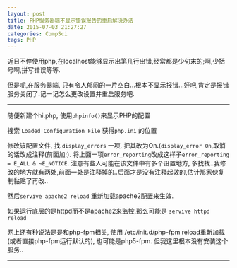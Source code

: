 ```yaml
---
layout: post
title: PHP服务器端不显示错误报告的重启解决办法
date: 2015-07-03 21:27:27
categories: CompSci
tags: PHP
---
```


近日不停使用php,在localhost能够显示出第几行出错,经常都是少句末的;啊,少括号啊,拼写错误等等.

但是呢,在服务器端, 只有令人郁闷的一片空白...根本不显示报错...好吧,肯定是报错服务关闭了.记一记怎么更改设置并重启服务吧.

------

随便新建个hi.php, 使用`phpinfo()`来显示PHP的配置

搜索 `Loaded Configuration File` 获得`php.ini` 的位置

修改该配置文件, 找 `display_errors` 一项, 把其改为On.(`display_error On`,取消的话改成注释(前面加;). 将上面一项`error_reporting`改成这样子`error_reporting = E_ALL & ~E_NOTICE`. 注意有些人可能在该文件中有多个设置地方, 多找找..我修改的地方就有两处,前面一处是注释掉的..后面才是没有注释起效的,估计那家伙复制黏贴了再改..

然后`servive apache2 reload` 重新加载apache2配置来生效.

如果运行底层的是httpd而不是apache2来监控,那么可能是 `servive httpd reload`

网上还有种说法是是和php-fpm相关, 使用 /etc/init.d/php-fpm reload重新加载(或者直接php-fpm运行默认的), 也可能是php5-fpm. 但我这里根本没有安装这个服务..

---
